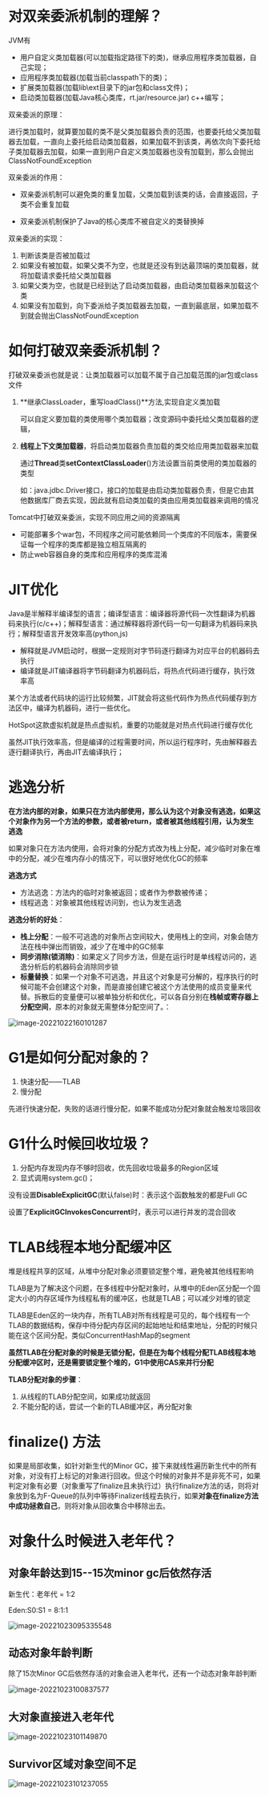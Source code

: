 # 对双亲委派机制的理解？

JVM有

- 用户自定义类加载器(可以加载指定路径下的类)，继承应用程序类加载器，自己实现；
- 应用程序类加载器(加载当前classpath下的类)；
- 扩展类加载器(加载lib\ext目录下的jar包和class文件)；
- 启动类加载器(加载Java核心类库，rt.jar/resource.jar) c++编写；



双亲委派的原理：

进行类加载时，就算要加载的类不是父类加载器负责的范围，也要委托给父类加载器去加载，一直向上委托给启动类加载器，如果加载不到该类，再依次向下委托给子类加载器去加载，如果一直到用户自定义类加载器也没有加载到，那么会抛出ClassNotFoundException



双亲委派的作用：

- 双亲委派机制可以避免类的重复加载，父类加载到该类的话，会直接返回，子类不会重复加载

- 双亲委派机制保护了Java的核心类库不被自定义的类替换掉



双亲委派的实现：

1. 判断该类是否被加载过
2. 如果没有被加载，如果父类不为空，也就是还没有到达最顶端的类加载器，就将加载请求委托给父类加载器
3. 如果父类为空，也就是已经到达了启动类加载器，由启动类加载器来加载这个类
4. 如果没有加载到，向下委派给子类加载器去加载，一直到最底层，如果加载不到就会抛出ClassNotFoundException

# 如何打破双亲委派机制？

打破双亲委派也就是说：让类加载器可以加载不属于自己加载范围的jar包或class文件

1. **继承ClassLoader，重写loadClass()**方法,实现自定义类加载

   可以自定义要加载的类使用哪个类加载器；改变源码中委托给父类加载器的逻辑，

2. **线程上下文类加载器**，将启动类加载器负责加载的类交给应用类加载器来加载

   通过**Thread**类**setContextClassLoader**()方法设置当前类使用的类加载器的类型

   如：java.jdbc.Driver接口，接口的加载是由启动类加载器负责，但是它由其他数据库厂商去实现，因此就有启动类加载的类由应用类加载器来调用的情况

   

Tomcat中打破双亲委派，实现不同应用之间的资源隔离

- 可能部署多个war包，不同程序之间可能依赖同一个类库的不同版本，需要保证每一个程序的类库都是独立相互隔离的
- 防止web容器自身的类库和应用程序的类库混淆



# JIT优化

Java是半解释半编译型的语言；编译型语言：编译器将源代码一次性翻译为机器码来执行(c/c++)；解释型语言：通过解释器将源代码一句一句翻译为机器码来执行；解释型语言开发效率高(python,js)

- 解释就是JVM启动时，根据一定规则对字节码逐行翻译为对应平台的机器码去执行
- 编译就是JIT编译器将字节码翻译为机器码后，将热点代码进行缓存，执行效率高

某个方法或者代码块的运行比较频繁，JIT就会将这些代码作为热点代码缓存到方法区中，编译为机器码，进行一些优化。

HotSpot这款虚拟机就是热点虚拟机，重要的功能就是对热点代码进行缓存优化



虽然JIT执行效率高，但是编译的过程需要时间，所以运行程序时，先由解释器去逐行翻译执行，再由JIT去编译执行；



# 逃逸分析

**在方法内部的对象，如果只在方法内部使用，那么认为这个对象没有逃逸，如果这个对象作为另一个方法的参数，或者被return，或者被其他线程引用，认为发生逃逸**

如果对象只在方法内使用，会将对象的分配方式改为栈上分配，减少临时对象在堆中的分配，减少在堆内存小的情况下，可以很好地优化GC的频率

**逃逸方式**

- 方法逃逸：方法内的临时对象被返回；或者作为参数被传递；
- 线程逃逸：对象被其他线程访问到，也认为发生逃逸

**逃逸分析的好处**：

- **栈上分配**：一般不可逃逸的对象所占空间较大，使用栈上的空间，对象会随方法在栈中弹出而销毁，减少了在堆中的GC频率
- **同步消除(锁消除)**：如果定义了同步方法，但是在运行时是单线程访问的，逃逸分析后的机器码会消除同步锁
- **标量替换**：如果一个对象不可逃逸，并且这个对象是可分解的，程序执行的时候可能不会创建这个对象，而是直接创建它被这个方法使用的成员变量来代替。拆散后的变量便可以被单独分析和优化，可以各自分别在**栈帧或寄存器上分配空间**，原本的对象就无需整体分配空间了。：

![image-20221022160101287](../img/image-20221022160101287.png)



# G1是如何分配对象的？

1. 快速分配——TLAB
2. 慢分配



先进行快速分配，失败的话进行慢分配，如果不能成功分配对象就会触发垃圾回收



# G1什么时候回收垃圾？

1. 分配内存发现内存不够时回收，优先回收垃圾最多的Region区域
2. 显式调用system.gc()；



没有设置**DisableExplicitGC**(默认false)时：表示这个函数触发的都是Full GC

设置了**ExplicitGCInvokesConcurrent**时，表示可以进行并发的混合回收

# TLAB线程本地分配缓冲区



堆是线程共享的区域，从堆中分配对象必须要锁定整个堆，避免被其他线程影响

TLAB是为了解决这个问题，在多线程中分配对象时，从堆中的Eden区分配一个固定大小的内存区域作为线程私有的缓冲区，也就是TLAB；可以减少对堆的锁定





TLAB是Eden区的一块内存，所有TLAB对所有线程是可见的，每个线程有一个TLAB的数据结构，保存中待分配内存区间的起始地址和结束地址，分配的时候只能在这个区间分配，类似ConcurrentHashMap的segment



**虽然TLAB在分配对象的时候是无锁分配，但是在为每个线程分配TLAB线程本地分配缓冲区时，还是需要锁定整个堆的，G1中使用CAS来并行分配**



**TLAB分配对象的步骤**：

1. 从线程的TLAB分配空间，如果成功就返回
2. 不能分配的话，尝试一个新的TLAB缓冲区，再分配对象





# finalize()	方法

如果是局部收集，如针对新生代的Minor GC，接下来就线性遍历新生代中的所有对象，对没有打上标记的对象进行回收。但这个时候的对象并不是非死不可，如果判定对象有必要（对象重写了finalize且未执行过）执行finalize方法的话，则将对象放到名为F-Queue的队列中等待Finalizer线程去执行，如果**对象在finalize方法中成功拯救自己**，则将对象从回收集合中移除出去。



# 对象什么时候进入老年代？

## 对象年龄达到15--15次minor gc后依然存活

新生代：老年代 = 1:2

Eden:S0:S1 = 8:1:1



![image-20221023095335548](../img/image-20221023095335548.png)







## 动态对象年龄判断

除了15次Minor GC后依然存活的对象会进入老年代，还有一个动态对象年龄判断

![image-20221023100837577](../img/image-20221023100837577.png)





## 大对象直接进入老年代



![image-20221023101149870](../img/image-20221023101149870.png)



## Survivor区域对象空间不足



![image-20221023101237055](../img/image-20221023101237055.png)

 




